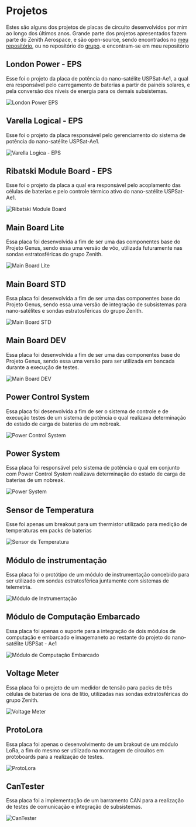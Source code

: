 # Projetos
Estes são alguns dos projetos de placas de circuito desenvolvidos por mim ao longo dos últimos anos. Grande parte dos projetos apresentados fazem parte do Zenith Aerospace, e são open-source, sendo encontrados no [meu repositório](https://github.com/leonardobaptistella), ou no repositório do [grupo](https://github.com/zenitheesc). e encontram-se em meu repositório

## London Power - EPS
Esse foi o projeto da placa de potência do nano-satélite USPSat-Ae1, a qual era responsável pelo carregamento de baterias a partir de painéis solares, e pela conversão dos níveis de energia para os demais subsistemas.

![London Power EPS](/images/London_soldada.png)

## Varella Logical - EPS
Esse foi o projeto da placa responsável pelo gerenciamento do sistema de potência do nano-satélite USPSat-Ae1.

![Varella Logica - EPS](/images/logical_soldada.png)

## Ribatski Module Board - EPS

Esse foi o projeto da placa a qual era responsável pelo acoplamento das células de baterias e pelo controle térmico ativo do nano-satélite USPSat-Ae1.

![Ribatski Module Board](/images/ribatski_soldada.png)

## Main Board Lite

Essa placa foi desenvolvida a fim de ser uma das componentes base do Projeto Genus, sendo essa uma versão de vôo, utilizada futuramente nas sondas estratosféricas do grupo Zenith.

![Main Board Lite](/images/main_lite.jpeg)

## Main Board STD
Essa placa foi desenvolvida a fim de ser uma das componentes base do Projeto Genus, sendo essa uma versão de integração de subsistemas para nano-satélites e sondas estratosféricas do grupo Zenith.

![Main Board STD](/images/main_std.PNG)

## Main Board DEV
Essa placa foi desenvolvida a fim de ser uma das componentes base do Projeto Genus, sendo essa uma versão para ser utilizada em bancada durante a execução de testes.

![Main Board DEV](/images/main_dev.PNG)

## Power Control System 
Essa placa foi desenvolvida a fim de ser o sistema de controle e de execução testes de um sistema de potência o qual realizava determinação do estado de carga de baterias de um nobreak.

![Power Control System](/images/controlsystem.PNG)

## Power System 
Essa placa foi responsável pelo  sistema de potência o qual em conjunto com Power Control System realizava determinação do estado de carga de baterias de um nobreak.

![Power System](/images/power-render.PNG)

## Sensor de Temperatura
Esse foi apenas um breakout para um thermistor utilizado para medição de temperaturas em packs de baterias

![Sensor de Temperatura](/images/render-temper.PNG)

##  Módulo de instrumentação
Essa placa foi o protótipo de um módulo de instrumentação concebido para ser utilizado em sondas estratosférica juntamente com sistemas de telemetria.

![Módulo de Instrumentação](/images/varelastd.png)

##  Módulo de Computação Embarcado
Essa placa foi apenas o suporte para a integração de dois módulos de computação e embarcado e imagemaneto ao restante do projeto do nano-satélite USPSat - Ae1

![Módulo de Computação Embarcado](/images/comin.png)

## Voltage Meter
Essa placa foi o projeto de um medidor de tensão para packs de três células de baterias de ions de lítio, utilizadas nas sondas extratósféricas do grupo Zenith.

![Voltage Meter](/images/voltagemeter.png)

## ProtoLora
Essa placa foi apenas o desenvolvimento de um brakout de um módulo LoRa, a fim do mesmo ser utilizado na montagem de circuitos em protoboards para a realização de testes.

![ProtoLora](/images/protolora.png)

## CanTester
Essa placa foi a implementação de um barramento CAN para a realização de testes de comunicação e integração de subsistemas.

![CanTester](/images/can_tester.png)
